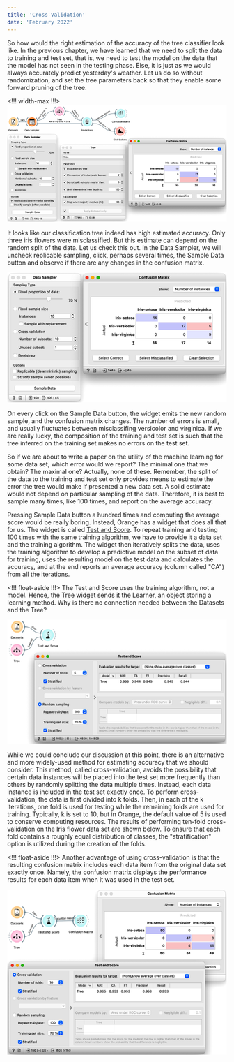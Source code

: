 ```yaml
---
title: 'Cross-Validation'
date: 'February 2022'
---
```


So how would the right estimation of the accuracy of the tree classifier look like. In the previous chapter, we have learned that we need to split the data to training and test set, that is, we need to test the model on the data that the model has not seen in the testing phase. Else, it is just as we would always accurately predict yesterday's weather. Let us do so without randomization, and set the tree parameters back so that they enable some forward pruning of the tree.

<!!! width-max !!!>
![](split-workflow.png)

It looks like our classification tree indeed has high estimated accuracy. Only three iris flowers were misclassified. But this estimate can depend on the random split of the data. Let us check this out. In the Data Sampler, we will uncheck replicable sampling, click, perhaps several times, the Sample Data button and observe if there are any changes in the confusion matrix.

![](resample.png)

On every click on the Sample Data button, the widget emits the new random sample, and the confusion matrix changes. The number of errors is small, and usually fluctuates between misclassifing versicolor and virginica. If we are really lucky, the composition of the training and test set is such that the tree inferred on the training set makes no errors on the test set. 

So if we are about to write a paper on the utility of the machine learning for some data set, which error would we report? The minimal one that we obtain? The maximal one? Actually, none of these. Remember, the split of the data to the training and test set only provides means to estimate the error the tree would make if presented a new data set. A solid estimate would not depend on particular sampling of the data. Therefore, it is best to sample many times, like 100 times, and report on the average accuracy.

Pressing Sample Data button a hundred times and computing the average score would be really boring. Instead, Orange has a widget that does all that for us. The widget is called [Test and Score](). To repeat training and testing 100 times with the same training algorithm, we have to provide it a data set and the training algorithm. The widget then iteratively splits the data, uses the training algorithm to develop a predictive model on the subset of data for training, uses the resulting model on the test data and calculates the accuracy, and at the end reports an average accuracy (column called "CA") from all the iterations. 

<!!! float-aside !!!>
The Test and Score uses the training algorithm, not a model. Hence, the Tree widget sends it the Learner, an object storing a learning method. Why is there no connection needed between the Datasets and the Tree?

![](test-and-score.png)

While we could conclude our discussion at this point, there is an alternative and more widely-used method for estimating accuracy that we should consider. This method, called cross-validation, avoids the possibility that certain data instances will be placed into the test set more frequently than others by randomly splitting the data multiple times. Instead, each data instance is included in the test set exactly once. To perform cross-validation, the data is first divided into k folds. Then, in each of the k iterations, one fold is used for testing while the remaining folds are used for training. Typically, k is set to 10, but in Orange, the default value of 5 is used to conserve computing resources. The results of performing ten-fold cross-validation on the Iris flower data set are shown below. To ensure that each fold contains a roughly equal distribution of classes, the "stratification" option is utilized during the creation of the folds.

<!!! float-aside !!!>
Another advantage of using cross-validation is that the resulting confusion matrix includes each data item from the original data set exactly once. Namely, the confusion matrix displays the performance results for each data item when it was used in the test set.

![](cross-validation.png)

